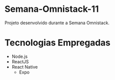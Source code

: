 # Semana-Omnistack-11

Projeto desenvolvido durante a Semana Omnistack.

# Tecnologias Empregadas

* Node.js
* ReactJS
* React Native
  * Expo
  

